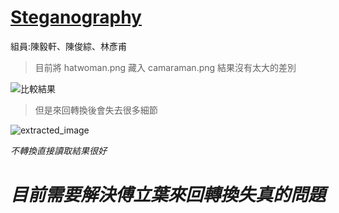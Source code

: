 # [Steganography](https://blog.csdn.net/Natukiaaa/article/details/120259449)

組員:陳毅軒、陳俊綜、林彥甫

> 目前將 hatwoman.png 藏入 camaraman.png 結果沒有太大的差別

![比較結果](https://github.com/EasonChen11/AI/blob/main/compare.png?raw=true)

> 但是來回轉換後會失去很多細節

![extracted_image](https://github.com/EasonChen11/AI/blob/main/extracted_image.png?raw=true)

_不轉換直接讀取結果很好_

# **_目前需要解決傅立葉來回轉換失真的問題_**
